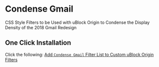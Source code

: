 # Condense Gmail
 CSS Style Filters to be Used with uBlock Origin to Condense the Display Density of the 2018 Gmail Redesign


## One Click Installation

Click the following: [Add `Condense Gmail` Filter List to Custom uBlock Origin Filters](https://subscribe.adblockplus.org?location=https%3A%2F%2Fgithub.com%2Fyourduskquibbles%2Fcondensegmail%2Fblob%2Fmaster%2Ffilters%2Fcondensegmail.txt&amp;title=Condense%20Gmail)


